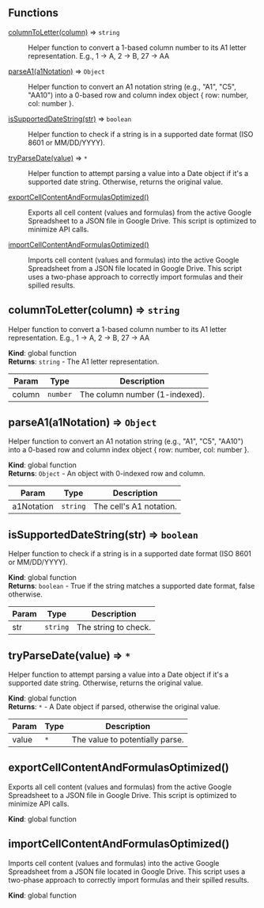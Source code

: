 ## Functions

<dl>
<dt><a href="#columnToLetter">columnToLetter(column)</a> ⇒ <code>string</code></dt>
<dd><p>Helper function to convert a 1-based column number to its A1 letter representation.
E.g., 1 -&gt; A, 2 -&gt; B, 27 -&gt; AA</p>
</dd>
<dt><a href="#parseA1">parseA1(a1Notation)</a> ⇒ <code>Object</code></dt>
<dd><p>Helper function to convert an A1 notation string (e.g., &quot;A1&quot;, &quot;C5&quot;, &quot;AA10&quot;)
into a 0-based row and column index object { row: number, col: number }.</p>
</dd>
<dt><a href="#isSupportedDateString">isSupportedDateString(str)</a> ⇒ <code>boolean</code></dt>
<dd><p>Helper function to check if a string is in a supported date format (ISO 8601 or MM/DD/YYYY).</p>
</dd>
<dt><a href="#tryParseDate">tryParseDate(value)</a> ⇒ <code>*</code></dt>
<dd><p>Helper function to attempt parsing a value into a Date object if it&#39;s a supported date string.
Otherwise, returns the original value.</p>
</dd>
<dt><a href="#exportCellContentAndFormulasOptimized">exportCellContentAndFormulasOptimized()</a></dt>
<dd><p>Exports all cell content (values and formulas) from the active Google Spreadsheet
to a JSON file in Google Drive. This script is optimized to minimize API calls.</p>
</dd>
<dt><a href="#importCellContentAndFormulasOptimized">importCellContentAndFormulasOptimized()</a></dt>
<dd><p>Imports cell content (values and formulas) into the active Google Spreadsheet
from a JSON file located in Google Drive. This script uses a two-phase approach
to correctly import formulas and their spilled results.</p>
</dd>
</dl>

<a name="columnToLetter"></a>

## columnToLetter(column) ⇒ <code>string</code>
Helper function to convert a 1-based column number to its A1 letter representation.
E.g., 1 -> A, 2 -> B, 27 -> AA

**Kind**: global function  
**Returns**: <code>string</code> - The A1 letter representation.  

| Param | Type | Description |
| --- | --- | --- |
| column | <code>number</code> | The column number (1-indexed). |

<a name="parseA1"></a>

## parseA1(a1Notation) ⇒ <code>Object</code>
Helper function to convert an A1 notation string (e.g., "A1", "C5", "AA10")
into a 0-based row and column index object { row: number, col: number }.

**Kind**: global function  
**Returns**: <code>Object</code> - An object with 0-indexed row and column.  

| Param | Type | Description |
| --- | --- | --- |
| a1Notation | <code>string</code> | The cell's A1 notation. |

<a name="isSupportedDateString"></a>

## isSupportedDateString(str) ⇒ <code>boolean</code>
Helper function to check if a string is in a supported date format (ISO 8601 or MM/DD/YYYY).

**Kind**: global function  
**Returns**: <code>boolean</code> - True if the string matches a supported date format, false otherwise.  

| Param | Type | Description |
| --- | --- | --- |
| str | <code>string</code> | The string to check. |

<a name="tryParseDate"></a>

## tryParseDate(value) ⇒ <code>\*</code>
Helper function to attempt parsing a value into a Date object if it's a supported date string.
Otherwise, returns the original value.

**Kind**: global function  
**Returns**: <code>\*</code> - A Date object if parsed, otherwise the original value.  

| Param | Type | Description |
| --- | --- | --- |
| value | <code>\*</code> | The value to potentially parse. |

<a name="exportCellContentAndFormulasOptimized"></a>

## exportCellContentAndFormulasOptimized()
Exports all cell content (values and formulas) from the active Google Spreadsheet
to a JSON file in Google Drive. This script is optimized to minimize API calls.

**Kind**: global function  
<a name="importCellContentAndFormulasOptimized"></a>

## importCellContentAndFormulasOptimized()
Imports cell content (values and formulas) into the active Google Spreadsheet
from a JSON file located in Google Drive. This script uses a two-phase approach
to correctly import formulas and their spilled results.

**Kind**: global function  
